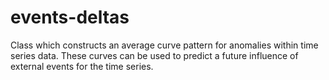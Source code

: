 # events-deltas
Class which constructs an average curve pattern for anomalies within time series data. These curves can be used to predict a future influence of external events for the time series.
